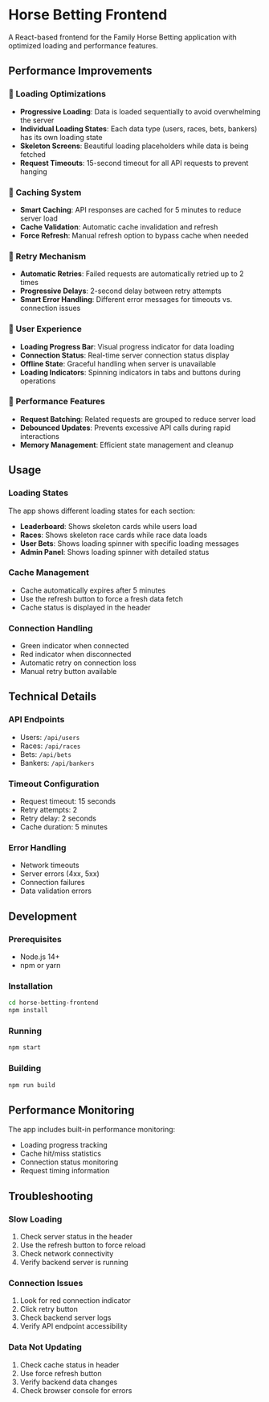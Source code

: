 # Horse Betting Frontend

A React-based frontend for the Family Horse Betting application with optimized loading and performance features.

## Performance Improvements

### 🚀 Loading Optimizations
- **Progressive Loading**: Data is loaded sequentially to avoid overwhelming the server
- **Individual Loading States**: Each data type (users, races, bets, bankers) has its own loading state
- **Skeleton Screens**: Beautiful loading placeholders while data is being fetched
- **Request Timeouts**: 15-second timeout for all API requests to prevent hanging

### 💾 Caching System
- **Smart Caching**: API responses are cached for 5 minutes to reduce server load
- **Cache Validation**: Automatic cache invalidation and refresh
- **Force Refresh**: Manual refresh option to bypass cache when needed

### 🔄 Retry Mechanism
- **Automatic Retries**: Failed requests are automatically retried up to 2 times
- **Progressive Delays**: 2-second delay between retry attempts
- **Smart Error Handling**: Different error messages for timeouts vs. connection issues

### 📱 User Experience
- **Loading Progress Bar**: Visual progress indicator for data loading
- **Connection Status**: Real-time server connection status display
- **Offline State**: Graceful handling when server is unavailable
- **Loading Indicators**: Spinning indicators in tabs and buttons during operations

### 🎯 Performance Features
- **Request Batching**: Related requests are grouped to reduce server load
- **Debounced Updates**: Prevents excessive API calls during rapid interactions
- **Memory Management**: Efficient state management and cleanup

## Usage

### Loading States
The app shows different loading states for each section:
- **Leaderboard**: Shows skeleton cards while users load
- **Races**: Shows skeleton race cards while race data loads
- **User Bets**: Shows loading spinner with specific loading messages
- **Admin Panel**: Shows loading spinner with detailed status

### Cache Management
- Cache automatically expires after 5 minutes
- Use the refresh button to force a fresh data fetch
- Cache status is displayed in the header

### Connection Handling
- Green indicator when connected
- Red indicator when disconnected
- Automatic retry on connection loss
- Manual retry button available

## Technical Details

### API Endpoints
- Users: `/api/users`
- Races: `/api/races`
- Bets: `/api/bets`
- Bankers: `/api/bankers`

### Timeout Configuration
- Request timeout: 15 seconds
- Retry attempts: 2
- Retry delay: 2 seconds
- Cache duration: 5 minutes

### Error Handling
- Network timeouts
- Server errors (4xx, 5xx)
- Connection failures
- Data validation errors

## Development

### Prerequisites
- Node.js 14+
- npm or yarn

### Installation
```bash
cd horse-betting-frontend
npm install
```

### Running
```bash
npm start
```

### Building
```bash
npm run build
```

## Performance Monitoring

The app includes built-in performance monitoring:
- Loading progress tracking
- Cache hit/miss statistics
- Connection status monitoring
- Request timing information

## Troubleshooting

### Slow Loading
1. Check server status in the header
2. Use the refresh button to force reload
3. Check network connectivity
4. Verify backend server is running

### Connection Issues
1. Look for red connection indicator
2. Click retry button
3. Check backend server logs
4. Verify API endpoint accessibility

### Data Not Updating
1. Check cache status in header
2. Use force refresh button
3. Verify backend data changes
4. Check browser console for errors
